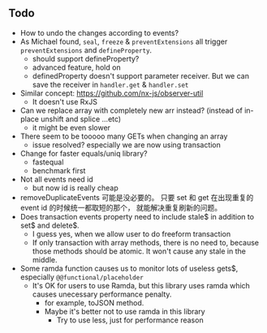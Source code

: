 ## Todo

- How to undo the changes according to events?
- As Michael found, `seal`, `freeze` & `preventExtensions`  all trigger `preventExtensions` and `defineProperty`.
    - should support defineProperty?
    - advanced feature, hold on
    - definedProperty doesn't support parameter receiver. But we can save the receiver in `handler.get` & `handler.set`
- Similar concept: https://github.com/nx-js/observer-util
    - It doesn't use RxJS
- Can we replace array with completely new arr instead? (instead of in-place unshift and splice ...etc)
    - it might be even slower
- There seem to be tooooo many GETs when changing an array
    - issue resolved? especially we are now using transaction
- Change for faster equals/uniq library?
    - fastequal
    - benchmark first
- Not all events need id
    - but now id is really cheap
- removeDuplicateEvents 可能是没必要的。 只要 set 和 get 在出现重复的 event id 的时候统一都取短的那个， 就能解决重复刷新的问题。
- Does transaction events property need to include stale$ in addition to set$ and delete$.
    - I guess yes, when we allow user to do freeform transaction
    - If only transaction with array methods, there is no need to, because those methods should be atomic. It won't cause any stale in the middle.
- Some ramda function causes us to monitor lots of useless gets$, especially `@@functional/placeholder`
    - It's OK for users to use Ramda, but this library uses ramda which causes unecessary performance penalty.
        - for example, toJSON method.
        - Maybe it's better not to use ramda in this library
            - Try to use less, just for performance reason
